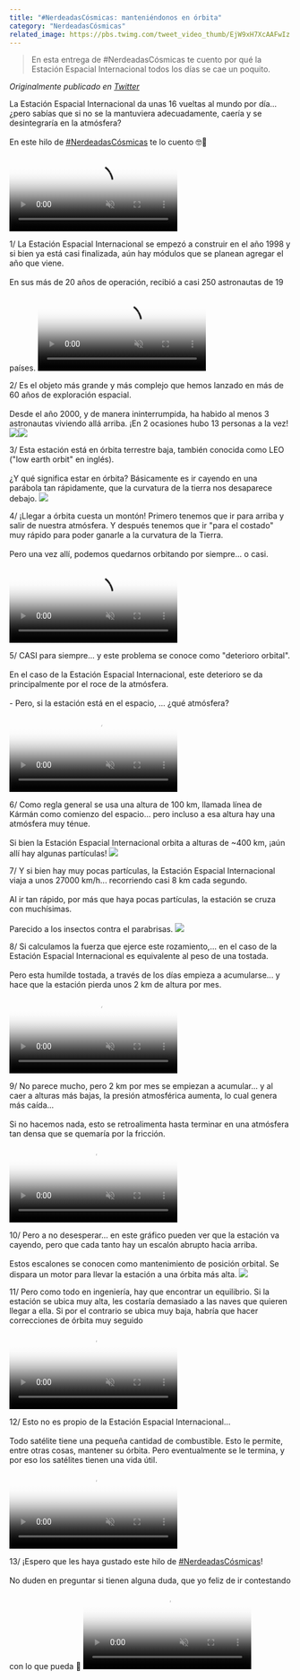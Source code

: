 ```yaml
---
title: "#NerdeadasCósmicas: manteniéndonos en órbita"
category: "NerdeadasCósmicas"
related_image: https://pbs.twimg.com/tweet_video_thumb/EjW9xH7XcAAFwIz.jpg
---
```

> En esta entrega de #NerdeadasCósmicas te cuento por qué la Estación Espacial Internacional todos los días se cae un poquito.

*Originalmente publicado en [Twitter](https://twitter.com/guidodecaso/status/1312163539042226176)*

<div class="card-tweets" dir="auto">
    <p>La Estación Espacial Internacional da unas 16 vueltas al mundo por día... ¿pero sabías que si no se la mantuviera adecuadamente, caería y se desintegraría en la atmósfera?<br />
<br />
En este hilo de <a class="entity-hashtag" href="/hashtag/NerdeadasCósmicas">#NerdeadasCósmicas</a> te lo cuento 🤓🌌 <span class="entity-video-gif"><video autoplay muted loop controls poster="https://pbs.twimg.com/tweet_video_thumb/EjW9xH7XcAAFwIz.jpg"><source src="https://video.twimg.com/tweet_video/EjW9xH7XcAAFwIz.mp4" type="video/mp4"><img alt="space nasa GIF" src="https://pbs.twimg.com/tweet_video_thumb/EjW9xH7XcAAFwIz.jpg"></video></span></p>
    <p><span class="nop nop-start">1/ </span> La Estación Espacial Internacional se empezó a construir en el año 1998 y si bien ya está casi finalizada, aún hay módulos que se planean agregar el año que viene.<br />
<br />
En sus más de 20 años de operación, recibió a casi 250 astronautas de 19 países. <span class="entity-video-gif"><video autoplay muted loop controls poster="https://pbs.twimg.com/tweet_video_thumb/EjW9yeWWsAEnumf.jpg"><source src="https://video.twimg.com/tweet_video/EjW9yeWWsAEnumf.mp4" type="video/mp4"><img alt="International Space Station..." src="https://pbs.twimg.com/tweet_video_thumb/EjW9yeWWsAEnumf.jpg"></video></span></p>
    <p><span class="nop nop-start">2/ </span> Es el objeto más grande y más complejo que hemos lanzado en más de 60 años de exploración espacial. <br />
<br />
Desde el año 2000, y de manera ininterrumpida, ha habido al menos 3 astronautas viviendo allá arriba. ¡En 2 ocasiones hubo 13 personas a la vez! <span class="row justify-content-center entity-multiple-2"><span class="col-md-6"><span class="entity-image"><a href="https://pbs.twimg.com/media/EjW91czWsAAg7Ge.jpg" target="_blank"><img src="https://pbs.twimg.com/media/EjW91czWsAAg7Ge.jpg"></a></span></span><span class="col-md-6"><span class="entity-image"><a href="https://pbs.twimg.com/media/EjW91dIX0A0Yn_M.jpg" target="_blank"><img src="https://pbs.twimg.com/media/EjW91dIX0A0Yn_M.jpg"></a></span></span></span></p>
    <p><span class="nop nop-start">3/ </span> Esta estación está en órbita terrestre baja, también conocida como LEO ("low earth orbit" en inglés).<br />
<br />
¿Y qué significa estar en órbita? Básicamente es ir cayendo en una parábola tan rápidamente, que la curvatura de la tierra nos desaparece debajo. <span class="entity-image"><a href="https://pbs.twimg.com/media/EjW92DHXgAAoeew.png" target="_blank"><img src="https://pbs.twimg.com/media/EjW92DHXgAAoeew.png"></a></span></p>
    <p><span class="nop nop-start">4/ </span> ¡Llegar a órbita cuesta un montón! Primero tenemos que ir para arriba y salir de nuestra atmósfera. Y después tenemos que ir "para el costado" muy rápido para poder ganarle a la curvatura de la Tierra.<br />
<br />
Pero una vez allí, podemos quedarnos orbitando por siempre... o casi. <span class="entity-video-gif"><video autoplay muted loop controls poster="https://pbs.twimg.com/tweet_video_thumb/EjW926SXkAE5z94.jpg"><source src="https://video.twimg.com/tweet_video/EjW926SXkAE5z94.mp4" type="video/mp4"><img alt="space satellite GIF by NASA" src="https://pbs.twimg.com/tweet_video_thumb/EjW926SXkAE5z94.jpg"></video></span></p>
    <p><span class="nop nop-start">5/ </span> CASI para siempre... y este problema se conoce como "deterioro orbital". <br />
<br />
En el caso de la Estación Espacial Internacional, este deterioro se da principalmente por el roce de la atmósfera.<br />
<br />
- Pero, si la estación está en el espacio, ... ¿qué atmósfera? <span class="entity-video"><video autoplay muted loop controls poster="https://pbs.twimg.com/ext_tw_video_thumb/1312163740335439872/pu/img/zz2FIsCPajJV6YhZ.jpg"><source src="https://video.twimg.com/ext_tw_video/1312163740335439872/pu/vid/428x270/sxSKX-HjhduftqcU.mp4?tag=10" type="video/mp4"><br />
<source src="https://video.twimg.com/ext_tw_video/1312163740335439872/pu/pl/REZlwG2bxfrw0fFW.m3u8?tag=10" type="application/x-mpegURL"><br />
<source src="https://video.twimg.com/ext_tw_video/1312163740335439872/pu/vid/498x314/KnOyvT9seAVbWD36.mp4?tag=10" type="video/mp4"><img alt="Video Poster" src="https://pbs.twimg.com/ext_tw_video_thumb/1312163740335439872/pu/img/zz2FIsCPajJV6YhZ.jpg"></video></span></p>
    <p><span class="nop nop-start">6/ </span> Como regla general se usa una altura de 100 km, llamada línea de Kármán como comienzo del espacio... pero incluso a esa altura hay una atmósfera muy ténue.<br />
<br />
Si bien la Estación Espacial Internacional orbita a alturas de ~400 km, ¡aún allí hay algunas partículas! <span class="entity-image"><a href="https://pbs.twimg.com/media/EjW9-2nXkAoKdF2.jpg" target="_blank"><img src="https://pbs.twimg.com/media/EjW9-2nXkAoKdF2.jpg"></a></span></p>
    <p><span class="nop nop-start">7/ </span> Y si bien hay muy pocas partículas, la Estación Espacial Internacional viaja a unos 27000 km/h... recorriendo casi 8 km cada segundo. <br />
<br />
Al ir tan rápido, por más que haya pocas partículas, la estación se cruza con muchísimas.<br />
<br />
Parecido a los insectos contra el parabrisas. <span class="entity-image"><a href="https://pbs.twimg.com/media/EjW9_RjWoAEQog5.jpg" target="_blank"><img src="https://pbs.twimg.com/media/EjW9_RjWoAEQog5.jpg"></a></span></p>
    <p><span class="nop nop-start">8/ </span> Si calculamos la fuerza que ejerce este rozamiento,... en el caso de la Estación Espacial Internacional es equivalente al peso de una tostada.<br />
<br />
Pero esta humilde tostada, a través de los días empieza a acumularse... y hace que la estación pierda unos 2 km de altura por mes. <span class="entity-video"><video autoplay muted loop controls poster="https://pbs.twimg.com/ext_tw_video_thumb/1312163769427152896/pu/img/OrFz7DoDQnssyMU3.jpg"><source src="https://video.twimg.com/ext_tw_video/1312163769427152896/pu/pl/KWfwmG4_ByyHFDlv.m3u8?tag=10" type="application/x-mpegURL"><br />
<source src="https://video.twimg.com/ext_tw_video/1312163769427152896/pu/vid/494x498/_QL-Br-y0N9EXCDf.mp4?tag=10" type="video/mp4"><br />
<source src="https://video.twimg.com/ext_tw_video/1312163769427152896/pu/vid/320x322/47HJ9e7Oo8MDYvnT.mp4?tag=10" type="video/mp4"><br />
<source src="https://video.twimg.com/ext_tw_video/1312163769427152896/pu/vid/360x362/ohJG1ZvmLi5NSP7z.mp4?tag=10" type="video/mp4"><img alt="Video Poster" src="https://pbs.twimg.com/ext_tw_video_thumb/1312163769427152896/pu/img/OrFz7DoDQnssyMU3.jpg"></video></span></p>
    <p><span class="nop nop-start">9/ </span> No parece mucho, pero 2 km por mes se empiezan a acumular... y al caer a alturas más bajas, la presión atmosférica aumenta, lo cual genera más caída... <br />
<br />
Si no hacemos nada, esto se retroalimenta hasta terminar en una atmósfera tan densa que se quemaría por la fricción. <span class="entity-video-gif"><video autoplay muted loop controls poster="https://pbs.twimg.com/tweet_video_thumb/EjW9NNLXYAAlwrV.jpg"><source src="https://video.twimg.com/tweet_video/EjW9NNLXYAAlwrV.mp4" type="video/mp4"><img alt="Video Poster" src="https://pbs.twimg.com/tweet_video_thumb/EjW9NNLXYAAlwrV.jpg"></video></span></p>
    <p><span class="nop nop-start">10/ </span> Pero a no desesperar... en este gráfico pueden ver que la estación va cayendo, pero que cada tanto hay un escalón abrupto hacia arriba.<br />
<br />
Estos escalones se conocen como mantenimiento de posición orbital. Se dispara un motor para llevar la estación a una órbita más alta. <span class="entity-image"><a href="https://pbs.twimg.com/media/EjW-BGmWoAAnjKk.png" target="_blank"><img src="https://pbs.twimg.com/media/EjW-BGmWoAAnjKk.png"></a></span></p>
    <p><span class="nop nop-start">11/ </span> Pero como todo en ingeniería, hay que encontrar un equilibrio. Si la estación se ubica muy alta, les costaría demasiado a las naves que quieren llegar a ella. Si por el contrario se ubica muy baja, habría que hacer correcciones de órbita muy seguido <span class="entity-video"><video autoplay muted loop controls poster="https://pbs.twimg.com/ext_tw_video_thumb/1312163799810613250/pu/img/Z7NyFhHj_M-tvDS6.jpg"><source src="https://video.twimg.com/ext_tw_video/1312163799810613250/pu/pl/euE_c6bAUWFlYqVE.m3u8?tag=10" type="application/x-mpegURL"><br />
<source src="https://video.twimg.com/ext_tw_video/1312163799810613250/pu/vid/220x154/bYiZb0O291DSZHDD.mp4?tag=10" type="video/mp4"><img alt="Video Poster" src="https://pbs.twimg.com/ext_tw_video_thumb/1312163799810613250/pu/img/Z7NyFhHj_M-tvDS6.jpg"></video></span></p>
    <p><span class="nop nop-start">12/ </span> Esto no es propio de la Estación Espacial Internacional... <br />
<br />
Todo satélite tiene una pequeña cantidad de combustible. Esto le permite, entre otras cosas, mantener su órbita. Pero eventualmente se le termina, y por eso los satélites tienen una vida útil. <span class="entity-video"><video autoplay muted loop controls poster="https://pbs.twimg.com/ext_tw_video_thumb/1312163812062179328/pu/img/6WlE77Z8xe6VpBiS.jpg"><source src="https://video.twimg.com/ext_tw_video/1312163812062179328/pu/vid/400x224/uK2opQ9hgk6teOJl.mp4?tag=10" type="video/mp4"><br />
<source src="https://video.twimg.com/ext_tw_video/1312163812062179328/pu/pl/r49UCqnwYxzubpqc.m3u8?tag=10" type="application/x-mpegURL"><img alt="Video Poster" src="https://pbs.twimg.com/ext_tw_video_thumb/1312163812062179328/pu/img/6WlE77Z8xe6VpBiS.jpg"></video></span></p>
    <p><span class="nop nop-start">13/ </span> ¡Espero que les haya gustado este hilo de <a class="entity-hashtag" href="/hashtag/NerdeadasCósmicas">#NerdeadasCósmicas</a>! <br />
<br />
No duden en preguntar si tienen alguna duda, que yo feliz de ir contestando con lo que pueda 🙌 <span class="entity-video-gif"><video autoplay muted loop controls poster="https://pbs.twimg.com/tweet_video_thumb/EjW-C_LWsAMgdT0.jpg"><source src="https://video.twimg.com/tweet_video/EjW-C_LWsAMgdT0.mp4" type="video/mp4"><img alt="space astronaut GIF by NASA" src="https://pbs.twimg.com/tweet_video_thumb/EjW-C_LWsAMgdT0.jpg"></video></span></p>
    <p><a class="entity-mention entity-mention-first" href="https://twitter.com/threadreaderapp"></a></p>
</div>

